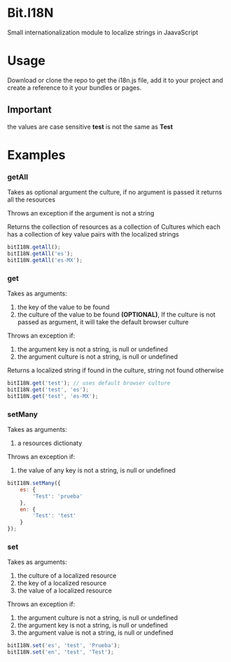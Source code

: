 # Bit.I18N
Small internationalization module to localize strings in JaavaScript

# Usage
Download or clone the repo to get the i18n.js file, add it to your project and create a reference to it your bundles or pages. 

## Important
the values are case sensitive __**t**est__ is not the same as __**T**est__

# Examples
### getAll
Takes as optional argument the culture, if no argument is passed it returns all the resources

Throws an exception if the argument is not a string

Returns the collection of resources as a collection of Cultures which each has a collection of key value pairs with the localized strings
```javascript
bitI18N.getAll();
bitI18N.getAll('es');
bitI18N.getAll('es-MX');
```
### get
Takes as arguments:

  1. the key of the value to be found
  2. the culture of the value to be found __(OPTIONAL)__, If the culture is not passed as argument, it will take the default browser culture

Throws an exception if:

  1. the argument key is not a string, is null or undefined
  2. the argument culture is not a string, is null or undefined

Returns a localized string if found in the culture, string not found otherwise
```javascript
bitI18N.get('test'); // uses default browser culture
bitI18N.get('test', 'es');
bitI18N.get('test', 'es-MX');
```
### setMany
Takes as arguments:

  1. a resources dictionaty
 
Throws an exception if:

  1. the value of any key is not a string, is null or undefined

```javascript
bitI18N.setMany({
    es: {
        'Test': 'prueba'
    },
    en: {
        'Test': 'test'
    }
});
```
### set
Takes as arguments:

  1. the culture of a localized resource
  2. the key of a localized resource
  3. the value of a localized resource

Throws an exception if:
  
  1. the argument culture is not a string, is null or undefined
  2. the argument key is not a string, is null or undefined
  3. the argument value is not a string, is null or undefined 

```javascript
bitI18N.set('es', 'test', 'Prueba');
bitI18N.set('en', 'test', 'Test');
```
